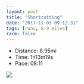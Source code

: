 ```yaml
---
layout: post
title: "Shortcutting"
date: "2017-11-03 09:12:31"
tags: [runs, 8-9 miles]
race: false
---
```

<ul>
 <li>Distance: 8.95mi</li>
 <li>Time: 1h13m19s</li>
 <li>Pace: 08:11</li>
</ul>

<img src='https://maps.googleapis.com/maps/api/staticmap?maptype=roadmap&path=enc:uxrwFhlqbM~CqH~o@|b@dEmMb\fNdByGtHtCtCgBrNbF|WyCvJ`OpCxI{G|JhC~@lIbh@rF~ApFbPnDzC`GlOdArRsBf@}@rI{Jz@eAbN{FlLoIoGeB|CqVmDg@yFaC}@yBM}DzFqYiDbAgT_A[sqAmNal@qAk]iIdEiSzDsIy@gG~EeBbEsRv@VbFeLQcCfAjAg@{BhA_Ax@mI~EyIzFsVdCsCi@kCvF}K&key=AIzaSyC1MId7bFpkLXNAaYhBSTb8jLyiSqzbDtM&size=800x800&markers=color:yellow|label:S|40.73371,-73.98613&markers=color:green|label:F|40.73394000000002,-73.98477000000001'>
